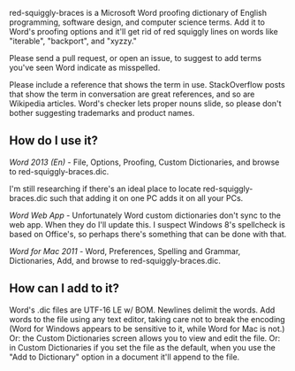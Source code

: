 red-squiggly-braces is a Microsoft Word proofing dictionary of English programming, software design, and computer science terms. Add it to Word's proofing options and it'll get rid of red squiggly lines on words like "iterable", "backport", and "xyzzy."

Please send a pull request, or open an issue, to suggest to add terms you've seen Word indicate as misspelled.

Please include a reference that shows the term in use. StackOverflow posts that show the term in conversation are great references, and so are Wikipedia articles. Word's checker lets proper nouns slide, so please don't bother suggesting trademarks and product names.

How do I use it?
---

*Word 2013 (En)* - File, Options, Proofing, Custom Dictionaries, and browse to red-squiggly-braces.dic.

I'm still researching if there's an ideal place to locate red-squiggly-braces.dic such that adding it on one PC adds it on all your PCs.

*Word Web App* - Unfortunately Word custom dictionaries don't sync to the web app. When they do I'll update this. I suspect Windows 8's spellcheck is based on Office's, so perhaps there's something that can be done with that.

*Word for Mac 2011* - Word, Preferences, Spelling and Grammar, Dictionaries, Add, and browse to red-squiggly-braces.dic.

How can I add to it?
---

Word's .dic files are  UTF-16 LE w/ BOM. Newlines delimit the words. Add words to the file using any text editor, taking care not to break the encoding (Word for Windows appears to be sensitive to it, while Word for Mac is not.) Or: the Custom Dictionaries screen allows you to view and edit the file. Or: in Custom Dictionaries if you set the file as the default, when you use the "Add to Dictionary" option in a document it'll append to the file.
